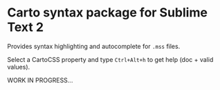 # Carto syntax package for Sublime Text 2

Provides syntax highlighting and autocomplete for `.mss` files.

Select a CartoCSS property and type `Ctrl+Alt+h` to get help (doc + valid values).

WORK IN PROGRESS...